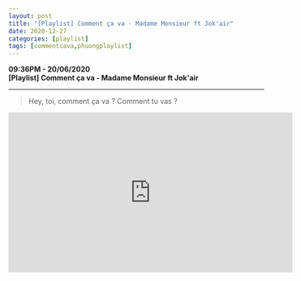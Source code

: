 ```yaml
---
layout: post
title: "[Playlist] Comment ça va - Madame Monsieur ft Jok'air"
date: 2020-12-27
categories: [playlist]
tags: [commentcava,phuongplaylist]
---
```


**09:36PM - 20/06/2020**  
**\[Playlist\] Comment ça va - Madame Monsieur ft Jok'air**

* * *

> Hey, toi, comment ça va ? Comment tu vas ?

<iframe
  width="560"
  height="315"
  src="https://www.youtube.com/embed/ZMnLSOEwfBY"
  frameborder="0"
  allow="accelerometer; autoplay; clipboard-write; encrypted-media; gyroscope; picture-in-picture"
  allowfullscreen>
</iframe>

